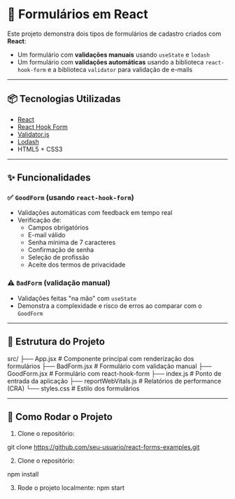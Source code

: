 # 📝 Formulários em React

Este projeto demonstra dois tipos de formulários de cadastro criados com **React**:

- Um formulário com **validações manuais** usando `useState` e `lodash`
- Um formulário com **validações automáticas** usando a biblioteca `react-hook-form` e a biblioteca `validator` para validação de e-mails

---

## 📦 Tecnologias Utilizadas

- [React](https://reactjs.org/)
- [React Hook Form](https://react-hook-form.com/)
- [Validator.js](https://github.com/validatorjs/validator.js)
- [Lodash](https://lodash.com/)
- HTML5 + CSS3

---

## ✨ Funcionalidades

### ✅ `GoodForm` (usando `react-hook-form`)

- Validações automáticas com feedback em tempo real
- Verificação de:
  - Campos obrigatórios
  - E-mail válido
  - Senha mínima de 7 caracteres
  - Confirmação de senha
  - Seleção de profissão
  - Aceite dos termos de privacidade

### ⚠️ `BadForm` (validação manual)

- Validações feitas "na mão" com `useState`
- Demonstra a complexidade e risco de erros ao comparar com o `GoodForm`

---

## 📁 Estrutura do Projeto

src/
├── App.jsx # Componente principal com renderização dos formulários
├── BadForm.jsx # Formulário com validação manual
├── GoodForm.jsx # Formulário com react-hook-form
├── index.js # Ponto de entrada da aplicação
├── reportWebVitals.js # Relatórios de performance (CRA)
└── styles.css # Estilo dos formulários

---

## 🚀 Como Rodar o Projeto

1. Clone o repositório:

git clone https://github.com/seu-usuario/react-forms-examples.git

2. Clone o repositório:

npm install

3. Rode o projeto localmente:
npm start